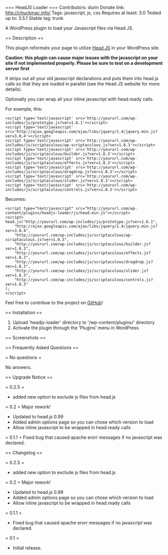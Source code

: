 === HeadJS Loader ===
Contributors: durin
Donate link: http://chuckmac.info/
Tags: javascript, js, css
Requires at least: 3.0
Tested up to: 3.5.1
Stable tag: trunk

A WordPress plugin to load your Javascript files via Head JS.  

== Description ==

This plugin reformats your page to utilize [Head JS](http://headjs.com "HeadJS") in your WordPress site.

**Caution: this plugin can cause major issues with the javascript on your site if not implemented properly.  Please be sure to test on a development server first**

It strips out all your old javascript declarations and puts them into head.js calls so that they are loaded in parallel (see the Head JS website for more details).

Optionally you can wrap all your inline javascript with head.ready calls.

For example, this:


```js+php
<script type='text/javascript' src='http://yoururl.com/wp-includes/js/prototype.js?ver=1.6.1'></script> 
<script type='text/javascript' src='http://ajax.googleapis.com/ajax/libs/jquery/1.4/jquery.min.js?ver=3.0.4'></script> 
<script type='text/javascript' src='http://yoururl.com/wp-includes/js/scriptaculous/wp-scriptaculous.js?ver=1.8.3'></script> 
<script type='text/javascript' src='http://yoururl.com/wp-includes/js/scriptaculous/builder.js?ver=1.8.3'></script> 
<script type='text/javascript' src='http://yoururl.com/wp-includes/js/scriptaculous/effects.js?ver=1.8.3'></script> 
<script type='text/javascript' src='http://yoururl.com/wp-includes/js/scriptaculous/dragdrop.js?ver=1.8.3'></script> 
<script type='text/javascript' src='http://yoururl.com/wp-includes/js/scriptaculous/slider.js?ver=1.8.3'></script> 
<script type='text/javascript' src='http://yoururl.com/wp-includes/js/scriptaculous/controls.js?ver=1.8.3'></script> 
```

Becomes:

```js+php
<script type="text/javascript" src="http://yoururl.com/wp-content/plugins/headjs-loader/js/head.min.js"></script> 
<script> 
head.js("http://yoururl.com/wp-includes/js/prototype.js?ver=1.6.1",
    "http://ajax.googleapis.com/ajax/libs/jquery/1.4/jquery.min.js?ver=3.0.4",
    "http://yoururl.com/wp-includes/js/scriptaculous/wp-scriptaculous.js?ver=1.8.3",
    "http://yoururl.com/wp-includes/js/scriptaculous/builder.js?ver=1.8.3",
    "http://yoururl.com/wp-includes/js/scriptaculous/effects.js?ver=1.8.3",
    "http://yoururl.com/wp-includes/js/scriptaculous/dragdrop.js?ver=1.8.3",
    "http://yoururl.com/wp-includes/js/scriptaculous/slider.js?ver=1.8.3",
    "http://yoururl.com/wp-includes/js/scriptaculous/controls.js?ver=1.8.3"
);
</script> 
```

Feel free to contribue to the project on [GitHub](http://github.com/ChuckMac/wp-headjs-loader "GitHub")!

== Installation ==

1. Upload 'headjs-loader' directory to '/wp-content/plugins/' directory
2. Activate the plugin through the 'Plugins' menu in WordPress

== Screenshots ==

== Frequently Asked Questions ==

= No questions =

No answers.

== Upgrade Notice ==

= 0.2.5 = 
 * added new option to exclude js files from head.js

= 0.2 =
Major rework!
* Updated to head.js 0.99
* Added admin options page so you can chose which version to load
* Allow inline javascript to be wrapped in head.ready calls

= 0.1.1 =
Fixed bug that caused apache erorr messages if no javascript was declared.

== Changelog ==

= 0.2.5 = 
 * added new option to exclude js files from head.js

= 0.2 =
Major rework!
* Updated to head.js 0.99
* Added admin options page so you can chose which version to load
* Allow inline javascript to be wrapped in head.ready calls

= 0.1.1 =
* Fixed bug that caused apache erorr messages if no javascript was declared.

= 0.1 =
* Initial release.
